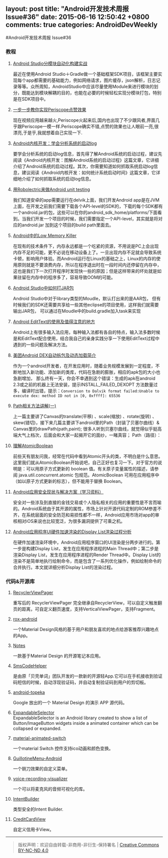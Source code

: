 layout: post
title: "Android开发技术周报 Issue#36"
date: 2015-06-16 12:50:42 +0800
comments: true
categories: AndroidDevWeekly
---

#Android开发技术周报 Issue#36

### 教程

1. [Android Studio分模块自动化构建实战](http://www.jianshu.com/p/fec2818f2f20)

	最近在使用Android Studio＋Gradle做一个基础框架SDK项目，该框架主要实现每个app都需要的基础能力，例如网络请求，图片缓存，json解析，日志记录等等。众所周知，AndroidStudio中应该尽量使用Module来进行模块的划分，既能达到模块解耦的目的，也能在必要的时候轻松实现分模块打包，特别是在SDK项目中。

1. [一步一步教你实现Periscope点赞效果](http://www.jianshu.com/p/03fdcfd3ae9c)

	现在视频应用越来越火,Periscope火起来后,国内也出现了不少跟风者,界面几乎跟Periscope一模一样.Periscope确实不错,点赞的效果也让人眼前一亮,很漂亮,于是乎,我就想着自己实现一下.

1. [Android内核开发：学会分析系统的启动log](http://ticktick.blog.51cto.com/823160/1662911#0-tsina-1-30973-397232819ff9a47a7b7e80a40613cfe1)

	要学会分析系统的启动log信息，首先得了解Android系统的启动过程，建议先阅读《Android内核开发：图解Android系统的启动过程》这篇文章，它详细介绍了Android系统的启动过程。其次，你需要知道如何抓取系统启动log信息，建议阅读《Android内核开发：如何统计系统启动时间》这篇文章，它详细地介绍了如何抓取系统的启动log信息。

1. [用Robolectric来做Android unit testing](http://segmentfault.com/a/1190000002904944)

	我们知道安卓的app需要运行在delvik上面，我们开发Android app是在JVM上面，在开发之前我们需要下载各个API-level的SDK的，下载的每个SDK都有一个android.jar的包，这些可以在你的android_sdk_home/platforms/下面看到。当我们开发一个项目的时候，我们需要指定一个API-level，其实就是将对应的android.jar 加到这个项目的build path里面去。

1. [Android中的Low Memory Killer](http://blog.csdn.net/yujun411522/article/details/46516277)

	在现有的技术条件下，内存永远都是一个吃紧的资源，不用说是PC上会出现内存不足的可能，更不必说在移动设备上了。一旦出现内存不足就会导致系统卡顿，影响用户体验。而Android运行在Linux的基础之上，Linux的内存的使用原则就是不要浪费内存，所以在程序退出时在一段时间内还停留在内存中，这也是我们下一次打开程序时发现快一些的原因；但是这样带来的坏处就是如果驻留在内存中的程序多了，容易导致OOM的可能。

1. [Android Studio中如何打JAR包](http://www.jianshu.com/p/be4791a7abc7)

	Android Studio中对于library类型的Moudle，默认打出来的是AAR包，
但有时候我们的SDK还需要共享给一些其他eclipse的项目使用，这样我们就需要输出JAR包，
可以通过在Moudle中的build.gradle加入task来实现

1. [Android EditText的使用及值得注意的地方](http://www.jianshu.com/p/1f05bb1fde3e)

	Android上有很多输入法应用，每种输入法都有各自的特点，输入法多数时候是和EditText配合使用，结合我自己的亲身实践分享一下使用EditText过程中遇到的一些问题及解决方法。

1. [美团Android DEX自动拆包及动态加载简介](http://tech.meituan.com/mt-android-auto-split-dex.html)

	作为一个android开发者，在开发应用时，随着业务规模发展到一定程度，不断地加入新功能、添加新的类库，代码在急剧的膨胀，相应的apk包的大小也急剧增加， 那么终有一天，你会不幸遇到这个错误：生成的apk在android 2.3或之前的机器上无法安装，提示INSTALL_FAILED_DEXOPT
方法数量过多，编译时出错，提示：`Conversion to Dalvik format failed:Unable to execute dex: method ID not in [0, 0xffff]: 65536`

1. [Path相关方法讲解(一)](http://blog.csdn.net/tianjian4592/article/details/45652257)

	上一篇主要讲了Canvas的translate(平移) 、scale(缩放) 、rotate(旋转) 、skew(错切)，接下来几篇主要讲下android里的Path（封装了贝塞尔曲线）& Canvas里的drawPath(path,paint);
很多人听到贝塞尔曲线，就觉得似乎挺高端大气上档次，后面会和大家一起揭开它的面纱，一睹真容；
Path（路径）：

1. [理解AtomicBoolean](http://blog.csdn.net/yzzst/article/details/46469331)

	前些天有朋友问我，经常在代码中看到Atomic开头的类，不明白是什么意思。这里我们就从AtomicBoolean开始说吧，自己正好也复习一下。对于官方的说明是：可以用原子方式更新的 boolean 值。有关原子变量属性的描述，请参阅 java.util.concurrent.atomic 包规范。AtomicBoolean 可用在应用程序中（如以原子方式更新的标志），但不能用于替换 Boolean。

1. [Android应用安全现状与解决方案（学习资料）](http://blog.csdn.net/yzzst/article/details/46471277)

	安全对一些涉及到直接的金钱交易或个人隐私相关的应用的重要性是不言而喻的。Android系统由于其开源的属性，市场上针对开源代码定制的ROM参差不齐，在系统层面的安全防范和易损性都不一样，Android应用市场对app的审核相对iOS来说也比较宽泛，为很多漏洞提供了可乘之机。

1. [Android应用程序UI硬件加速渲染的Display List渲染过程分析](http://blog.csdn.net/luoshengyang/article/details/46281499)

	在硬件加速渲染环境中，Android应用程序窗口的UI渲染是分两步进行的。第一步是构建Display List，发生在应用程序进程的Main Thread中；第二步是渲染Display List，发生在应用程序进程的Render Thread中。Display List的渲染不是简单地执行绘制命令，而是包含了一系列优化操作，例如绘制命令的合并执行。本文就详细分析Display List的渲染过程。

### 代码&开源库

1. [RecyclerViewPager](https://github.com/lsjwzh/RecyclerViewPager)

	重写后的 RecyclerViewPager 完全继承自RecyclerView，可以自定义触发翻页的距离，可自定义翻页速度，支持VerticalViewPager，支持Fragment。

1. [rox-android](https://github.com/dan-zx/rox-android)

	一个Material Design风格的基于用户和朋友喜欢的地点给游客推荐兴趣地点的App。

1. [Notes](https://github.com/lguipeng/Notes)

	一款基于Material Design 的开源笔记本应用。

1. [SmsCodeHelper](https://github.com/drakeet/SmsCodeHelper)

	是由原「贝壳单词」团队开发的一款新的开源轻App.它可以在手机接收到验证码短信的时候，自动浮现验证码，并自动复制验证码到用户的剪切板。

1. [android-topeka](https://github.com/googlesamples/android-topeka)

	Google 放出的一个 Material Design 的演示 APP 源代码。

1. [ExpandableSelector](https://github.com/Karumi/ExpandableSelector)	
	ExpandableSelector is an Android library created to show a list of Button/ImageButton widgets inside a animated container which can be collapsed or expanded.

1. [material-animated-switch](https://github.com/glomadrian/material-animated-switch)
	
	一个material Switch 控件支持ico动画和颜色变换。

1. [GuillotineMenu-Android](https://github.com/Yalantis/GuillotineMenu-Android)

	一个铡刀效果的自定义菜单。

1. [voice-recording-visualizer](https://github.com/tyorikan/voice-recording-visualizer)

	一个可以将麦克风的音频可视化的库。

1. [IntentBuilder](https://github.com/emilsjolander/IntentBuilder)

	类型安全的Intent Builder.

1. [CreditCardView](https://github.com/vinaygaba/CreditCardView)

	自定义信用卡View。
			
----
> 版权声明：欢迎自由转载-非商用-非衍生-保持署名 | [Creative Commons BY-NC-ND 4.0](http://creativecommons.org/licenses/by-nc-nd/4.0/)